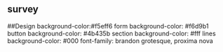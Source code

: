 ## survey

##Design
background-color:#f5eff6
form background-color: #f6d9b1
button background-color: #4b435b
section background-color: #fff
lines background-color: #000
font-family: brandon grotesque, proxima nova
